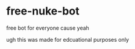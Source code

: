 # free-nuke-bot
free bot for everyone cause yeah



ugh this was made for edcuational purposes only
